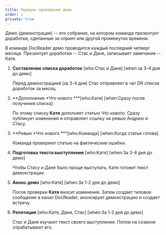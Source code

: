 ```yaml
---
title: Порядок проведения демо
order: 1
private: true
---
```


Демо (демонстрация) -- это собрание, на котором команда презентует доработки, сделанные за спринт или другой промежуток времени.

В команде DocReader демо проводится каждый последний четверг месяца. Презентует доработки -- Стас и Даня, записывает замечания -- Катя.

1. **Составление списка доработок** [who:Стас и Даня] [when:за 3-4 дня до демо]

   Перед демонстрацией (за 3-4 дня) Стас отправляет в чат DR список доработок за месяц.

2. \*\*Дополнение \*Что нового \*\*\*[who:Катя] [when:Сразу после получения списка]

   По этому списку **Катя** дополняет статью *Что нового*. Сразу публикует изменения и отправляет ссылку на ревью Андрею и Стасу.

3. \*\*Ревью \*Что нового \*\*\*[who:Команда] [when:Когда статья готова]

   Команда проверяют статью на фактические ошибки.

4. **Подготовка текста выступления** [who:Катя] [when:За 3-4 дня до демо]

   Чтобы Стасу и Дане было проще выступать, Катя готовит текст демонстрации.

5. **Анонс демо** [who:Катя] [when:За 1-2 дня до демо]

   После проверки **Катя** вносит изменения. Затем создает типовое сообщение в канал DocReader, анонсирует демонстрацию и создает встречу.

6. **Репетиция** [who:Катя, Даня, Стас] [when:За 1-2 дня до демо]

   Стас и Даня изучают текст своего выступления. Потом на созвоне отрабатывают его.